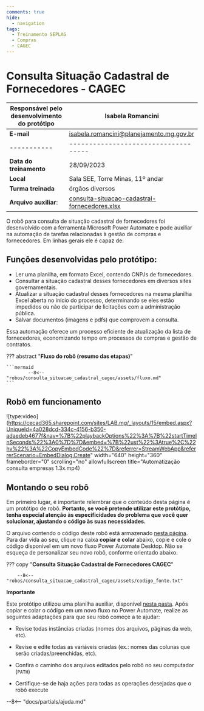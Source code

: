 ```yaml
---
comments: true
hide:
  - navigation
tags:
  - Treinamento SEPLAG
  - Compras
  - CAGEC
---
```


# Consulta Situação Cadastral de Fornecedores - CAGEC

| **Responsável pelo desenvolvimento do protótipo**       | Isabela Romancini|
| ----------- | ------------------------------------ |
| **E-mail**  | isabela.romancini@planejamento.mg.gov.br  |
| ----------- | ------------------------------------ |
| **Data do treinamento**       | 28/09/2023 |
| **Local**    | Sala SEE, Torre Minas, 11º andar |
| **Turma treinada**       | órgãos diversos  |
| **Arquivo auxiliar**: | [consulta-situacao-cadastral-fornecedores.xlsx](https://github.com/lab-mg/automatizacoes/blob/main/docs/robos/consulta_situacao_cadastral_cagec/assets/consulta_situacao_cadastral_fornecedores.xlsx)

O robô para consulta de situação cadastral de fornecedores foi desenvolvido com a ferramenta Microsoft Power Automate e pode auxiliar na automação de tarefas relacionadas à gestão de compras e fornecedores.
Em linhas gerais ele é capaz de:

## Funções desenvolvidas pelo protótipo:

- Ler uma planilha, em formato Excel, contendo CNPJs de fornecedores.
- Consultar a situação cadastral desses fornecedores em diversos sites governamentais.
- Atualizar a situação cadastral desses fornecedores na mesma planilha Excel aberta no início do processo, determinando se eles estão impedidos ou não de participar de licitações com a administração pública.
- Salvar documentos (imagens e pdfs) que comprovem a consulta.

Essa automação oferece um processo eficiente de atualização da lista de fornecedores, economizando tempo em processos de compras e gestão de contratos.

??? abstract "**Fluxo do robô (resumo das etapas)**"

    ```mermaid
            --8<-- "robos/consulta_situacao_cadastral_cagec/assets/fluxo.md"
    ```

## Robô em funcionamento

![type:video](https://cecad365.sharepoint.com/sites/LAB.mg/_layouts/15/embed.aspx?UniqueId=4a028dcd-334c-4156-b350-adaedeb4677f&nav=%7B%22playbackOptions%22%3A%7B%22startTimeInSeconds%22%3A0%7D%7D&embed=%7B%22ust%22%3Atrue%2C%22hv%22%3A%22CopyEmbedCode%22%7D&referrer=StreamWebApp&referrerScenario=EmbedDialog.Create" width="640" height="360" frameborder="0" scrolling="no" allowfullscreen title="Automatização consulta empresas 1.3x.mp4)

## Montando o seu robô

Em primeiro lugar, é importante relembrar que o conteúdo desta página é um protótipo de robô. **Portanto, se você pretende utilizar este protótipo, tenha especial atenção às especificidades do problema que você quer solucionar, ajustando o código às suas necessidades.**

O arquivo contendo o código deste robô está armazenado [nesta página](https://github.com/lab-mg/automatizacoes/blob/main/docs/robos/consulta_situacao_cadastral_cagec/assets/codigo_fonte.txt). Para dar vida ao seu, clique na caixa **copiar e colar** abaixo, copie e cole o código disponível em um novo fluxo Power Automate Desktop.
Não se esqueça de personalizar seu novo robô, conforme orientado abaixo.

??? copy "**Consulta Situação Cadastral de Fornecedores CAGEC**"

        --8<-- "robos/consulta_situacao_cadastral_cagec/assets/codigo_fonte.txt"

**Importante**

Este protótipo utilizou uma planilha auxiliar, disponível [nesta pasta](https://github.com/lab-mg/automatizacoes/blob/main/docs/robos/assets/consulta_situacao_cadastral_fornecedores.xlsx). Após copiar e colar o código em um novo fluxo no Power Automate, realize as seguintes adaptações para que seu robô começe a te ajudar:

  - Revise todas instâncias criadas (nomes dos arquivos, páginas da web, etc).

  - Revise e edite todas as variáveis criadas (ex.: nomes das colunas que serão criadas/preenchidas, etc).

  - Confira o caminho dos arquivos editados pelo robô no seu computador (`PATH`)

  - Certifique-se de haja ações para todas as operações desejadas que o robô execute

--8<-- "docs/partials/ajuda.md"
